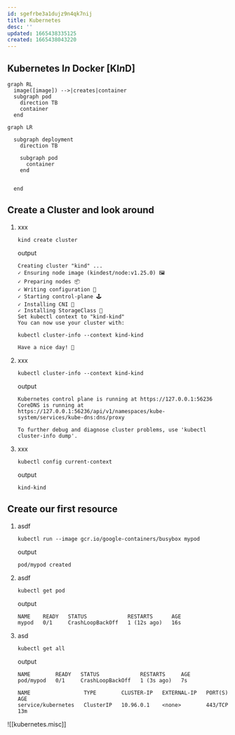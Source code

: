 ```yaml
---
id: sgefrbe3a1dujz9n4qk7nij
title: Kubernetes
desc: ''
updated: 1665438335125
created: 1665438043220
---
```


## Kubernetes I*n* Docker [KI*n*D]

```mermaid
graph RL
  image([image]) -->|creates|container
  subgraph pod
    direction TB
    container
  end
```

```mermaid
graph LR

  subgraph deployment
    direction TB

    subgraph pod
      container
    end


  end
```

## Create a Cluster and look around

1. xxx

    ```text
    kind create cluster
    ```

    output

    ```text
    Creating cluster "kind" ...
    ✓ Ensuring node image (kindest/node:v1.25.0) 🖼
    ✓ Preparing nodes 📦
    ✓ Writing configuration 📜
    ✓ Starting control-plane 🕹️
    ✓ Installing CNI 🔌
    ✓ Installing StorageClass 💾
    Set kubectl context to "kind-kind"
    You can now use your cluster with:

    kubectl cluster-info --context kind-kind

    Have a nice day! 👋
    ```

1. xxx

    ```text
    kubectl cluster-info --context kind-kind
    ```

    output

    ```text
    Kubernetes control plane is running at https://127.0.0.1:56236
    CoreDNS is running at https://127.0.0.1:56236/api/v1/namespaces/kube-system/services/kube-dns:dns/proxy

    To further debug and diagnose cluster problems, use 'kubectl cluster-info dump'.
    ```

1. xxx

    ```text
    kubectl config current-context
    ```

    output

    ```text
    kind-kind
    ```

## Create our first resource

1. asdf

    ```text
    kubectl run --image gcr.io/google-containers/busybox mypod
    ```

    output

    ```text
    pod/mypod created
    ```

2. asdf

    ```text
    kubectl get pod
    ```

    output

    ```text
    NAME    READY   STATUS             RESTARTS      AGE
    mypod   0/1     CrashLoopBackOff   1 (12s ago)   16s
    ```

3. asd

    ```text
    kubectl get all
    ```

    output

    ```text
    NAME        READY   STATUS             RESTARTS     AGE
    pod/mypod   0/1     CrashLoopBackOff   1 (3s ago)   7s

    NAME                 TYPE        CLUSTER-IP   EXTERNAL-IP   PORT(S)   AGE
    service/kubernetes   ClusterIP   10.96.0.1    <none>        443/TCP   13m
    ```

![[kubernetes.misc]]
